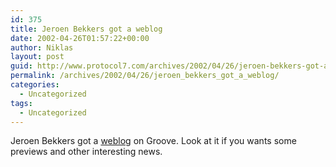```yaml
---
id: 375
title: Jeroen Bekkers got a weblog
date: 2002-04-26T01:57:22+00:00
author: Niklas
layout: post
guid: http://www.protocol7.com/archives/2002/04/26/jeroen-bekkers-got-a-weblog/
permalink: /archives/2002/04/26/jeroen_bekkers_got_a_weblog/
categories:
  - Uncategorized
tags:
  - Uncategorized
---
```

<div class='microid-d482e40f4cd231d90f9349ac3eef0b95273692d0'>
  <p>
    Jeroen Bekkers got a <a href="http://radio.weblogs.com/0104207/">weblog</a> on Groove. Look at it if you wants some previews and other interesting news.
  </p>
</div>